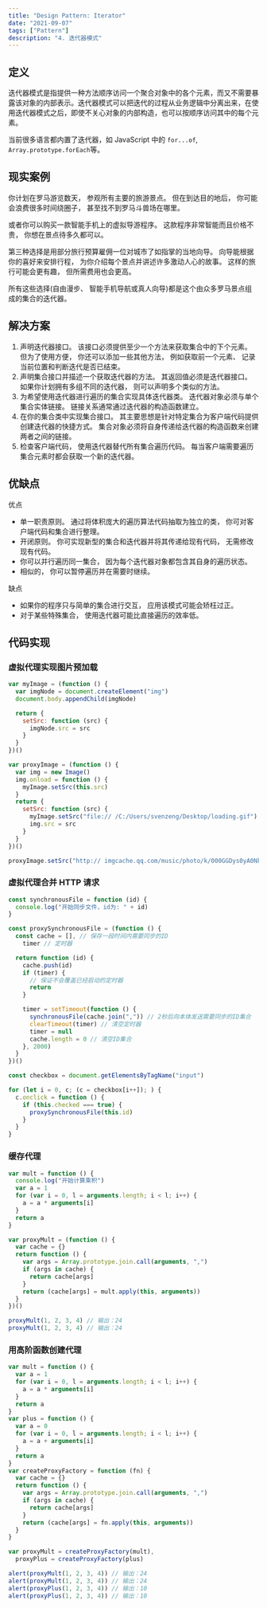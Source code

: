 ```yaml
---
title: "Design Pattern: Iterator"
date: "2021-09-07"
tags: ["Pattern"]
description: "4. 迭代器模式"
---
```


## 定义

迭代器模式是指提供一种方法顺序访问一个聚合对象中的各个元素，而又不需要暴露该对象的内部表示。迭代器模式可以把迭代的过程从业务逻辑中分离出来，在使用迭代器模式之后，即使不关心对象的内部构造，也可以按顺序访问其中的每个元素。

当前很多语言都内置了迭代器，如 JavaScript 中的 `for...of`, `Array.prototype.forEach`等。

## 现实案例

你计划在罗马游览数天， 参观所有主要的旅游景点。 但在到达目的地后， 你可能会浪费很多时间绕圈子， 甚至找不到罗马斗兽场在哪里。

或者你可以购买一款智能手机上的虚拟导游程序。 这款程序非常智能而且价格不贵， 你想在景点待多久都可以。

第三种选择是用部分旅行预算雇佣一位对城市了如指掌的当地向导。 向导能根据你的喜好来安排行程， 为你介绍每个景点并讲述许多激动人心的故事。 这样的旅行可能会更有趣， 但所需费用也会更高。

所有这些选择(自由漫步、 智能手机导航或真人向导)都是这个由众多罗马景点组成的集合的迭代器。

## 解决方案

1. 声明迭代器接口。 该接口必须提供至少一个方法来获取集合中的下个元素。 但为了使用方便， 你还可以添加一些其他方法， 例如获取前一个元素、 记录当前位置和判断迭代是否已结束。
2. 声明集合接口并描述一个获取迭代器的方法。 其返回值必须是迭代器接口。 如果你计划拥有多组不同的迭代器， 则可以声明多个类似的方法。
3. 为希望使用迭代器进行遍历的集合实现具体迭代器类。 迭代器对象必须与单个集合实体链接。 链接关系通常通过迭代器的构造函数建立。
4. 在你的集合类中实现集合接口。 其主要思想是针对特定集合为客户端代码提供创建迭代器的快捷方式。 集合对象必须将自身传递给迭代器的构造函数来创建两者之间的链接。
5. 检查客户端代码， 使用迭代器替代所有集合遍历代码。 每当客户端需要遍历集合元素时都会获取一个新的迭代器。

## 优缺点

优点

- 单一职责原则。 通过将体积庞大的遍历算法代码抽取为独立的类， 你可对客户端代码和集合进行整理。
- 开闭原则。 你可实现新型的集合和迭代器并将其传递给现有代码， 无需修改现有代码。
- 你可以并行遍历同一集合， 因为每个迭代器对象都包含其自身的遍历状态。
- 相似的， 你可以暂停遍历并在需要时继续。

缺点

- 如果你的程序只与简单的集合进行交互， 应用该模式可能会矫枉过正。
- 对于某些特殊集合， 使用迭代器可能比直接遍历的效率低。

## 代码实现

### 虚拟代理实现图片预加载

```js
var myImage = (function () {
  var imgNode = document.createElement("img")
  document.body.appendChild(imgNode)

  return {
    setSrc: function (src) {
      imgNode.src = src
    }
  }
})()

var proxyImage = (function () {
  var img = new Image()
  img.onload = function () {
    myImage.setSrc(this.src)
  }
  return {
    setSrc: function (src) {
      myImage.setSrc("file:// /C:/Users/svenzeng/Desktop/loading.gif")
      img.src = src
    }
  }
})()

proxyImage.setSrc("http:// imgcache.qq.com/music/photo/k/000GGDys0yA0Nk.jpg")
```

### 虚拟代理合并 HTTP 请求

```js
const synchronousFile = function (id) {
  console.log("开始同步文件，id为: " + id)
}

const proxySynchronousFile = (function () {
  const cache = [], // 保存一段时间内需要同步的ID
    timer // 定时器

  return function (id) {
    cache.push(id)
    if (timer) {
      // 保证不会覆盖已经启动的定时器
      return
    }

    timer = setTimeout(function () {
      synchronousFile(cache.join(",")) // 2秒后向本体发送需要同步的ID集合
      clearTimeout(timer) // 清空定时器
      timer = null
      cache.length = 0 // 清空ID集合
    }, 2000)
  }
})()

const checkbox = document.getElementsByTagName("input")

for (let i = 0, c; (c = checkbox[i++]); ) {
  c.onclick = function () {
    if (this.checked === true) {
      proxySynchronousFile(this.id)
    }
  }
}
```

### 缓存代理

```js
var mult = function () {
  console.log("开始计算乘积")
  var a = 1
  for (var i = 0, l = arguments.length; i < l; i++) {
    a = a * arguments[i]
  }
  return a
}

var proxyMult = (function () {
  var cache = {}
  return function () {
    var args = Array.prototype.join.call(arguments, ",")
    if (args in cache) {
      return cache[args]
    }
    return (cache[args] = mult.apply(this, arguments))
  }
})()

proxyMult(1, 2, 3, 4) // 输出：24
proxyMult(1, 2, 3, 4) // 输出：24
```

### 用高阶函数创建代理

```js
var mult = function () {
  var a = 1
  for (var i = 0, l = arguments.length; i < l; i++) {
    a = a * arguments[i]
  }
  return a
}
var plus = function () {
  var a = 0
  for (var i = 0, l = arguments.length; i < l; i++) {
    a = a + arguments[i]
  }
  return a
}
var createProxyFactory = function (fn) {
  var cache = {}
  return function () {
    var args = Array.prototype.join.call(arguments, ",")
    if (args in cache) {
      return cache[args]
    }
    return (cache[args] = fn.apply(this, arguments))
  }
}

var proxyMult = createProxyFactory(mult),
  proxyPlus = createProxyFactory(plus)

alert(proxyMult(1, 2, 3, 4)) // 输出：24
alert(proxyMult(1, 2, 3, 4)) // 输出：24
alert(proxyPlus(1, 2, 3, 4)) // 输出：10
alert(proxyPlus(1, 2, 3, 4)) // 输出：10
```

